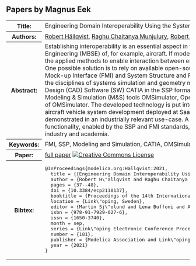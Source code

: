 ## Papers by Magnus Eek
<table><tr><th>Title:</th>
<td>Engineering Domain Interoperability Using the System Structure and Parameterization (SSP) Standard</td>
</tr>
<tr><th>Authors:</th>
<td>
<a href="/proceedings/authors/RobertHallqvist">Robert Hällqvist</a>, <a href="/proceedings/authors/RaghuChaitanyaMunjulury">Raghu Chaitanya Munjulury</a>, <a href="/proceedings/authors/RobertBraun">Robert Braun</a>, <a href="/proceedings/authors/MagnusEek">Magnus Eek</a> and <a href="/proceedings/authors/PetterKrus">Petter Krus</a></td>
</tr>
<tr><th>Abstract:</th>
<td>Establishing interoperability is an essential aspect in the often pursued shift towards Model Based System Engineering (MBSE) of, for example, aircraft. If models are to be the primary information carriers during development, the applied methods to enable interaction between engineering domains need to be modular, reusable, and
scalable. One possible solution is to rely on available open-source tools and standards. In this paper, the standards Functional Mock-up Interface (FMI) and System
Structure and Parameterization (SSP) are exploited to exchange data between the disciplines of systems simulation and geometry modeling. A method to export data from
the 3D Computer Aided Design (CAD) Software (SW) CATIA in the SSP format is developed and presented. Analogously, FMI support of the Modeling &amp; Simulation (M&amp;S) tools OMSimulator, OpenModelica, and Dymola are utilized along with the SSP support of OMSimulator. The developed technology is put into context by means of integration with M&amp;S methodology for aircraft vehicle system development deployed at Saab Aeronautics. Finally, the established interoperability is demonstrated in an industrially relevant use-case. A primary goal of the research is to prototype and demonstrate functionality, enabled by the SSP and FMI standards, that could improve on MBSE methodology implemented in industry and academia.</td></tr>
<tr><th>Keywords:</th>
<td>FMI, SSP, Modeling and Simulation, CATIA, OMSimulator, OpenModelica, Dymola</td></tr>
<tr><th>Paper:</th>
<td><a href="https://doi.org/10.3384/ecp2118137">full paper</a> <a rel="license" href="http://creativecommons.org/licenses/by/4.0/"><img alt="Creative Commons License" style="border-width:0" src="https://i.creativecommons.org/l/by/4.0/88x31.png" /></a></td>
</tr>
<tr><th>Bibtex:</th>
<td><pre>
@InProceedings{modelica.org:Hallqvist:2021,
  title = {{Engineering Domain Interoperability Using the System Structure and Parameterization (SSP) Standard}},
  author = {Robert H\&quot;allqvist and Raghu Chaitanya Munjulury and Robert Braun and Magnus Eek and Petter Krus},
  pages = {37--48},
  doi = {10.3384/ecp2118137},
  booktitle = {Proceedings of the 14th International Modelica Conference},
  location = {Link\&quot;oping, Sweden},
  editor = {Martin Sj\&quot;olund and Lena Buffoni and Adrian Pop and Lennart Ochel},
  isbn = {978-91-7929-027-6},
  issn = {1650-3740},
  month = sep,
  series = {Link\&quot;oping Electronic Conference Proceedings},
  number = {181},
  publisher = {Modelica Association and Link\&quot;oping University Electronic Press},
  year = {2021}
}
</pre></td></tr>
</table><br>
